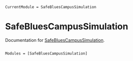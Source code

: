 ```@meta
CurrentModule = SafeBluesCampusSimulation
```

# SafeBluesCampusSimulation

Documentation for [SafeBluesCampusSimulation](https://github.com/tjgraham/SafeBluesCampusSimulation.jl).

```@index
```

```@autodocs
Modules = [SafeBluesCampusSimulation]
```

